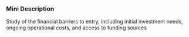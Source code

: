 ### Mini Description

Study of the financial barriers to entry, including initial investment needs, ongoing operational costs, and access to funding sources
